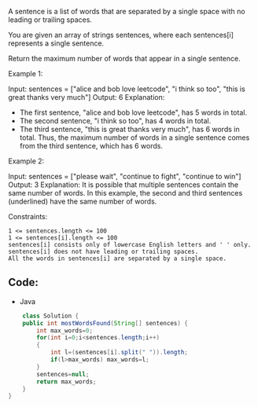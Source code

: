 A sentence is a list of words that are separated by a single space with no leading or trailing spaces.

You are given an array of strings sentences, where each sentences[i] represents a single sentence.

Return the maximum number of words that appear in a single sentence.

 

Example 1:

Input: sentences = ["alice and bob love leetcode", "i think so too", "this is great thanks very much"]
Output: 6
Explanation: 
- The first sentence, "alice and bob love leetcode", has 5 words in total.
- The second sentence, "i think so too", has 4 words in total.
- The third sentence, "this is great thanks very much", has 6 words in total.
Thus, the maximum number of words in a single sentence comes from the third sentence, which has 6 words.

Example 2:

Input: sentences = ["please wait", "continue to fight", "continue to win"]
Output: 3
Explanation: It is possible that multiple sentences contain the same number of words. 
In this example, the second and third sentences (underlined) have the same number of words.

 

Constraints:

    1 <= sentences.length <= 100
    1 <= sentences[i].length <= 100
    sentences[i] consists only of lowercase English letters and ' ' only.
    sentences[i] does not have leading or trailing spaces.
    All the words in sentences[i] are separated by a single space.

## Code:
- Java
```java
    class Solution {
    public int mostWordsFound(String[] sentences) {
        int max_words=0;
        for(int i=0;i<sentences.length;i++)
        {
            int l=(sentences[i].split(" ")).length;
            if(l>max_words) max_words=l;
        }
        sentences=null;
        return max_words;
    }
}
```
